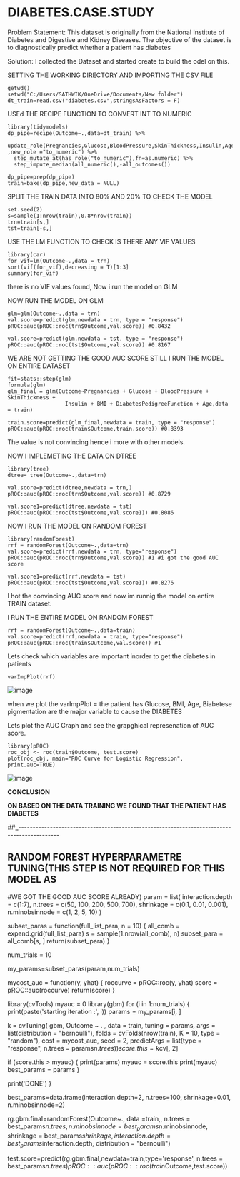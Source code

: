 # DIABETES.CASE.STUDY

Problem Statement:
This dataset is originally from the National Institute of Diabetes and Digestive and Kidney
Diseases. The objective of the dataset is to diagnostically predict whether a patient has diabetes

Solution: 
I collected the Dataset and started create to build the odel on this.

SETTING THE WORKING DIRECTORY AND IMPORTING THE CSV FILE
```
getwd()
setwd("C:/Users/SATHWIK/OneDrive/Documents/New folder")
dt_train=read.csv("diabetes.csv",stringsAsFactors = F)
```

USEd THE RECIPE FUNCTION TO CONVERT INT TO NUMERIC
```
library(tidymodels)
dp_pipe=recipe(Outcome~.,data=dt_train) %>%
  update_role(Pregnancies,Glucose,BloodPressure,SkinThickness,Insulin,Age ,new_role ="to_numeric") %>% 
  step_mutate_at(has_role("to_numeric"),fn=as.numeric) %>% 
  step_impute_median(all_numeric(),-all_outcomes())

dp_pipe=prep(dp_pipe)
train=bake(dp_pipe,new_data = NULL)
```

SPLIT THE TRAIN DATA INTO 80% AND 20% TO CHECK THE MODEL
```
set.seed(2)
s=sample(1:nrow(train),0.8*nrow(train))
trn=train[s,]
tst=train[-s,]
```

USE THE LM FUNCTION TO CHECK IS THERE ANY VIF VALUES
```
library(car)
for_vif=lm(Outcome~.,data = trn)
sort(vif(for_vif),decreasing = T)[1:3]
summary(for_vif)
```
there is no VIF values found, Now i run the model on GLM

NOW RUN THE MODEL ON GLM
```
glm=glm(Outcome~.,data = trn)
val.score=predict(glm,newdata = trn, type = "response")
pROC::auc(pROC::roc(trn$Outcome,val.score)) #0.8432

val.score=predict(glm,newdata = tst, type = "response")
pROC::auc(pROC::roc(tst$Outcome,val.score)) #0.8167
```

WE ARE NOT GETTING THE GOOD AUC SCORE STILL I RUN THE MODEL ON ENTIRE DATASET
```
fit=stats::step(glm)
formula(glm)
glm_final = glm(Outcome~Pregnancies + Glucose + BloodPressure + SkinThickness + 
                  Insulin + BMI + DiabetesPedigreeFunction + Age,data = train)

train.score=predict(glm_final,newdata = train, type = "response")
pROC::auc(pROC::roc(train$Outcome,train.score)) #0.8393
```
The value is not convincing hence i more with other models.

NOW I IMPLEMETING THE DATA ON DTREE 
```
library(tree)
dtree= tree(Outcome~.,data=trn)

val.score=predict(dtree,newdata = trn,)
pROC::auc(pROC::roc(trn$Outcome,val.score)) #0.8729

val.score1=predict(dtree,newdata = tst)
pROC::auc(pROC::roc(tst$Outcome,val.score1)) #0.8086
```

NOW I RUN THE MODEL ON RANDOM FOREST
```
library(randomForest)
rrf = randomForest(Outcome~.,data=trn)
val.score=predict(rrf,newdata = trn, type="response")
pROC::auc(pROC::roc(trn$Outcome,val.score)) #1 #i got the good AUC score 

val.score1=predict(rrf,newdata = tst) 
pROC::auc(pROC::roc(tst$Outcome,val.score1)) #0.8276
```
I hot the convincing AUC score and now im runnig the model on entire TRAIN dataset.

I RUN THE ENTIRE MODEL ON RANDOM FOREST
```
rrf = randomForest(Outcome~.,data=train)
val.score=predict(rrf,newdata = train, type="response")
pROC::auc(pROC::roc(train$Outcome,val.score)) #1
```
Lets check which variables are important inorder to get the diabetes in patients
```
varImpPlot(rrf)
```
![image](https://github.com/swasthik62/DIABETES.CASE.STUDY/assets/125183564/986cbc07-8f8f-46ba-a340-d3265c97fba6)

when we plot the varImpPlot = the patient has Glucose, BMI, Age, Biabetese pigmentation are the major variable to cause the DIABETES

Lets plot the AUC Graph and see the grapghical represenation of AUC score.
```
library(pROC)
roc_obj <- roc(train$Outcome, test.score)
plot(roc_obj, main="ROC Curve for Logistic Regression", print.auc=TRUE)
```
![image](https://github.com/swasthik62/DIABETES.CASE.STUDY/assets/125183564/21a04c61-3dd9-4f1e-9e5e-5490628d9012)


**CONCLUSION**

**ON BASED ON THE DATA TRAINING WE FOUND THAT THE PATIENT HAS DIABETES**

##_--------------------------------------------------------------------------------------------
## RANDOM FOREST HYPERPARAMETRE TUNING(THIS STEP IS NOT REQUIRED FOR THIS MODEL AS 
#WE GOT THE GOOD AUC SCORE ALREADY)
param = list(
  interaction.depth = c(1:7),
  n.trees = c(50, 100, 200, 500, 700),
  shrinkage = c(0.1, 0.01, 0.001),
  n.minobsinnode = c(1, 2, 5, 10)
)

subset_paras = function(full_list_para, n = 10) {
  all_comb = expand.grid(full_list_para)
  s = sample(1:nrow(all_comb), n)
  subset_para = all_comb[s, ]
  return(subset_para)
}

num_trials = 10

my_params=subset_paras(param,num_trials)

mycost_auc = function(y, yhat) {
  roccurve = pROC::roc(y, yhat)
  score = pROC::auc(roccurve)
  return(score)
}

library(cvTools)
myauc = 0
library(gbm)
for (i in 1:num_trials) {
  print(paste('starting iteration :', i))
  params = my_params[i, ]
  
  k = cvTuning(
    gbm,
    Outcome ~ . ,
    data = train,
    tuning = params,
    args = list(distribution = "bernoulli"),
    folds = cvFolds(nrow(train), K = 10, type = "random"),
    cost = mycost_auc,
    seed = 2,
    predictArgs = list(type = "response", n.trees = params$n.trees)
  )
  score.this = k$cv[, 2]
  
  if (score.this > myauc) {
    print(params)
    myauc = score.this
    print(myauc)
    best_params = params
  }
  
  print('DONE')
}

best_params=data.frame(interaction.depth=2,
                       n.trees=100,
                       shrinkage=0.01,
                       n.minobsinnode=2)

rg.gbm.final=randomForest(Outcome~.,
                          data =train,,
                          n.trees = best_params$n.trees,
                          n.minobsinnode = best_params$n.minobsinnode,
                          shrinkage = best_params$shrinkage,
                          interaction.depth = best_params$interaction.depth,
                          distribution = "bernoulli")

test.score=predict(rg.gbm.final,newdata=train,type='response',
                   n.trees = best_params$n.trees)
pROC::auc(pROC::roc(train$Outcome,test.score))


